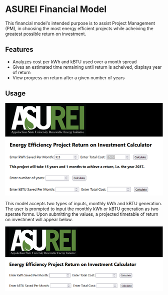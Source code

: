 # ASUREI Financial Model

This financial model's intended purpose is to assist Project Management (PM), in choosing the most energy efficient projects while acheiving the greatest possible return on investment.

## Features
- Analyzes cost per kWh and kBTU used over a month spread
- Gives an estimated time remaining until return is acheived, displays year of return
- View progress on return after a given number of years

## Usage
![Start Page](https://github.com/calebbarber/asurei-financialmodel/blob/970da1a779614d8e7324558a70f43cee2f9c8d71/client/public/readme_images/progress_prompt.png)

This model accepts two types of inputs, monthly kWh and kBTU generation. The user is prompted to input the monthly kWh or kBTU generation as two sperate forms. Upon submitting the values, a projected timetable of return on investment will appear below.

![Yearly Progress Prompt](https://github.com/calebbarber/asurei-financialmodel/blob/970da1a779614d8e7324558a70f43cee2f9c8d71/client/public/readme_images/start.png)